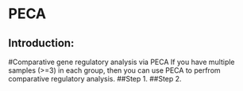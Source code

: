 # PECA

## Introduction:

#Comparative gene regulatory analysis via PECA
If you have multiple samples (>=3) in each group, then you can use PECA to perfrom comparative regulatory analysis.
##Step 1.
##Step 2.
